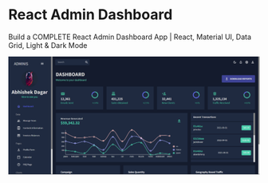 # React Admin Dashboard

Build a COMPLETE React Admin Dashboard App | React, Material UI, Data Grid, Light & Dark Mode

![image](public/assets/SS.png)